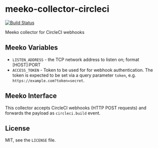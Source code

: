 # meeko-collector-circleci #

[![Build
Status](https://drone.io/github.com/meeko-contrib/meeko-collector-circleci/status.png)](https://drone.io/github.com/meeko-contrib/meeko-collector-circleci/latest)

Meeko collector for CircleCI webhooks

## Meeko Variables ##

* `LISTEN_ADDRESS` - the TCP network address to listen on; format [HOST]:PORT
* `ACCESS_TOKEN` - Token to be used for for webhook authentication. The token
  is expected to be set via a query parameter `token`, e.g. `https://example.com?token=secret`.

## Meeko Interface ##

This collector accepts CircleCI webhooks (HTTP POST requests) and forwards the
payload as `circleci.build` event.

## License ##

MIT, see the `LICENSE` file.

